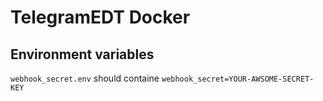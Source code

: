 # TelegramEDT Docker

## Environment variables
`webhook_secret.env` should containe `webhook_secret=YOUR-AWSOME-SECRET-KEY`
